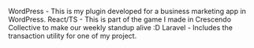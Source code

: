 WordPress - This is my plugin developed for a business marketing app in WordPress.
React/TS - This is part of the game I made in Crescendo Collective to make our weekly standup alive :D
Laravel - Includes the transaction utility for one of my project.
